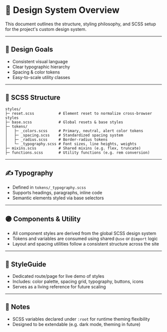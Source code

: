 # 🎨 Design System Overview

This document outlines the structure, styling philosophy, and SCSS setup for the project's custom design system.

---

## 🌈 Design Goals
- Consistent visual language
- Clear typographic hierarchy
- Spacing & color tokens
- Easy-to-scale utility classes

---

## 🎯 SCSS Structure

```
styles/
├─ reset.scss           # Element reset to normalize cross-browser styles
├─ base.scss            # Global resets & base styles
├─ tokens/
│   ├─ _colors.scss     # Primary, neutral, alert color tokens
│   ├─ _spacing.scss    # Standardized spacing system
│   ├─ _radius.scss     # Border-radius tokens
│   └─ _typography.scss # Font sizes, line heights, weights
├─ mixins.scss          # Shared mixins (e.g. flex, truncate)
├─ functions.scss       # Utility functions (e.g. rem conversion)
```

---

## ✍️ Typography
- Defined in `tokens/_typography.scss`
- Supports headings, paragraphs, inline code
- Semantic elements styled via base selectors

---

## 🟣 Components & Utility
- All component styles are derived from the global SCSS design system
- Tokens and variables are consumed using shared `@use` or `@import` logic
- Layout and spacing utilities follow a consistent structure across the site

---

## 🧪 StyleGuide
- Dedicated route/page for live demo of styles
- Includes: color palette, spacing grid, typography, buttons, icons
- Serves as a living reference for future scaling

---

## 🧠 Notes
- SCSS variables declared under `:root` for runtime theming flexibility
- Designed to be extendable (e.g. dark mode, theming in future)